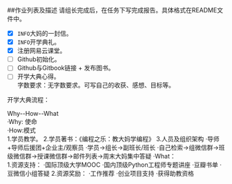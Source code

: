 

##作业列表及描述
请组长完成后，在任务下写完成报告。具体格式在README文件中。

- [x] `INFO`大妈的一封信。  
- [x] `INFO`开学典礼。  
- [x] 注册网易云课堂。  
- [ ] Github初始化。  
- [ ] Github与Gitbook链接 + 发布图书。  
- [ ] 开学大典心得。  
字数要求：无字数要求。可写自己的收获、感想、目标等。   

开学大典流程：   

Why--How--What  
    ·Why: 使命  
    ·How:模式  
            1.学员教学。
            2.学员著书：《编程之乐：教大妈学编程》
            3.人员及组织架构
               ·导师+导师后援团+企业主/观察员
               ·学员→组长→副班长/班长
               ·自己检索→组微信群→班级微信群→授课微信群→邮件列表→周末大妈集中答疑
    ·What：  
            1.资源支持：
               ·国际顶级大学MOOC
               ·国内顶级Python工程师专题讲座
               ·豆瓣书单
               ·豆微信小组答疑
           2.资源奖励：
               ·工作推荐
               ·创业项目支持
               ·获得助教资格


